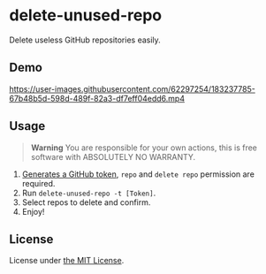 # delete-unused-repo

Delete useless GitHub repositories easily.

## Demo


https://user-images.githubusercontent.com/62297254/183237785-67b48b5d-598d-489f-82a3-df7eff04edd6.mp4

## Usage

> **Warning**
> You are responsible for your own actions, this is free software with ABSOLUTELY NO WARRANTY.

1. [Generates a GitHub token](https://github.com/settings/tokens/new), `repo` and `delete repo` permission are required.
2. Run `delete-unused-repo -t [Token]`.
3. Select repos to delete and confirm.
4. Enjoy!

## License

License under [the MIT License](./LICENSE).

